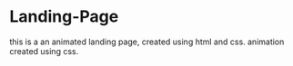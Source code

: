 # Landing-Page

this is a an animated landing page, created using html and css.
animation created using css.
